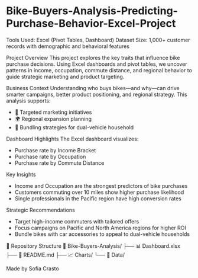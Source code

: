 # Bike-Buyers-Analysis-Predicting-Purchase-Behavior-Excel-Project

Tools Used: Excel (Pivot Tables, Dashboard)
Dataset Size: 1,000+ customer records with demographic and behavioral features

Project Overview
This project explores the key traits that influence bike purchase decisions. Using Excel dashboards and pivot tables, we uncover patterns in income, occupation, commute distance, and regional behavior to guide strategic marketing and product targeting.

Business Context
Understanding who buys bikes—and why—can drive smarter campaigns, better product positioning, and regional strategy. This analysis supports:
- 🎯 Targeted marketing initiatives
- 🌍 Regional expansion planning
- 🚗 Bundling strategies for dual-vehicle household

Dashboard Highlights
The Excel dashboard visualizes:
- Purchase rate by Income Bracket
- Purchase rate by Occupation
- Purchase rate by Commute Distance

Key Insights
- Income and Occupation are the strongest predictors of bike purchases
- Customers commuting over 10 miles show higher purchase likelihood
- Single professionals in the Pacific region have high conversion rates

Strategic Recommendations
- Target high-income commuters with tailored offers
- Focus campaigns on Pacific and North America regions for higher ROI
- Bundle bikes with car accessories to appeal to dual-vehicle households

📁 Repository Structure
📂 Bike-Buyers-Analysis/
├── 📊 Dashboard.xlsx
├── 📄 README.md
├── 📈 Charts/
└── 📁 Data/

Made by Sofia Crasto
